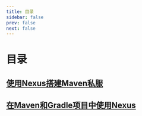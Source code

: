 ```yaml
---
title: 目录
sidebar: false
prev: false
next: false
---
```

# 目录
## [使用Nexus搭建Maven私服](1.md)
## [在Maven和Gradle项目中使用Nexus](2.md)
